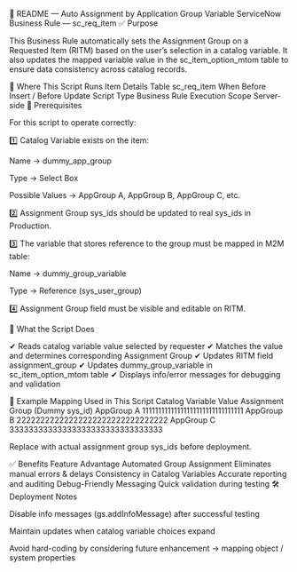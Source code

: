 📘 README — Auto Assignment by Application Group Variable
ServiceNow Business Rule — sc_req_item
✅ Purpose

This Business Rule automatically sets the Assignment Group on a Requested Item (RITM) based on the user’s selection in a catalog variable. It also updates the mapped variable value in the sc_item_option_mtom table to ensure data consistency across catalog records.

🔧 Where This Script Runs
Item	Details
Table	sc_req_item
When	Before Insert / Before Update
Script Type	Business Rule
Execution Scope	Server-side
📌 Prerequisites

For this script to operate correctly:

1️⃣ Catalog Variable exists on the item:

Name → dummy_app_group

Type → Select Box

Possible Values → AppGroup A, AppGroup B, AppGroup C, etc.

2️⃣ Assignment Group sys_ids should be updated to real sys_ids in Production.

3️⃣ The variable that stores reference to the group must be mapped in M2M table:

Name → dummy_group_variable

Type → Reference (sys_user_group)

4️⃣ Assignment Group field must be visible and editable on RITM.

🚀 What the Script Does

✔ Reads catalog variable value selected by requester
✔ Matches the value and determines corresponding Assignment Group
✔ Updates RITM field assignment_group
✔ Updates dummy_group_variable in sc_item_option_mtom table
✔ Displays info/error messages for debugging and validation

🧩 Example Mapping Used in This Script
Catalog Variable Value	Assignment Group (Dummy sys_id)
AppGroup A	11111111111111111111111111111111
AppGroup B	22222222222222222222222222222222
AppGroup C	33333333333333333333333333333333

Replace with actual assignment group sys_ids before deployment.

✅ Benefits
Feature	Advantage
Automated Group Assignment	Eliminates manual errors & delays
Consistency in Catalog Variables	Accurate reporting and auditing
Debug-Friendly Messaging	Quick validation during testing
🛠️ Deployment Notes

Disable info messages (gs.addInfoMessage) after successful testing

Maintain updates when catalog variable choices expand

Avoid hard-coding by considering future enhancement → mapping object / system properties
